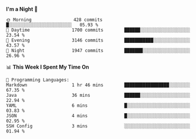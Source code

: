 <!--START_SECTION:waka-->
**I'm a Night 🦉** 

```text
🌞 Morning                428 commits         █░░░░░░░░░░░░░░░░░░░░░░░░   05.93 % 
🌆 Daytime                1700 commits        ██████░░░░░░░░░░░░░░░░░░░   23.54 % 
🌃 Evening                3146 commits        ███████████░░░░░░░░░░░░░░   43.57 % 
🌙 Night                  1947 commits        ███████░░░░░░░░░░░░░░░░░░   26.96 % 
```


📊 **This Week I Spent My Time On** 

```text
💬 Programming Languages: 
Markdown                 1 hr 46 mins        █████████████████░░░░░░░░   67.35 % 
Java                     36 mins             ██████░░░░░░░░░░░░░░░░░░░   22.94 % 
YAML                     6 mins              █░░░░░░░░░░░░░░░░░░░░░░░░   03.83 % 
JSON                     4 mins              █░░░░░░░░░░░░░░░░░░░░░░░░   02.95 % 
SSH Config               3 mins              ░░░░░░░░░░░░░░░░░░░░░░░░░   01.94 % 
```


<!--END_SECTION:waka-->
